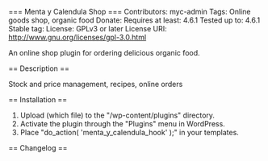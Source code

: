 === Menta y Calendula Shop ===
Contributors: myc-admin
Tags: Online goods shop, organic food
Donate: 
Requires at least: 4.6.1
Tested up to: 4.6.1
Stable tag:
License: GPLv3 or later
License URI: http://www.gnu.org/licenses/gpl-3.0.html

An online shop plugin for ordering delicious organic food.

== Description ==

Stock and price management, recipes, online orders


== Installation ==

1. Upload (which file) to the "/wp-content/plugins" directory.
1. Activate the plugin through the "Plugins" menu in WordPress.
1. Place "do_action( 'menta_y_calendula_hook' );" in your templates.


== Changelog ==
